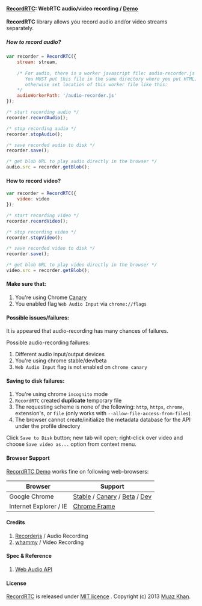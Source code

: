 #### [RecordRTC](http://bit.ly/RecordRTC): WebRTC audio/video recording / [Demo](http://bit.ly/RecordRTC-Demo)

**RecordRTC** library allows you record audio and/or video streams separately.

##### How to record audio?

```javascript
var recorder = RecordRTC({
	stream: stream,
	
	/* For audio, there is a worker javascript file: audio-recorder.js
	   You MUST put this file in the same directory where you put HTML; 
	   otherwise set location of this worker file like this:
	*/
	audioWorkerPath: '/audio-recorder.js'
});

/* start recording audio */
recorder.recordAudio();

/* stop recording audio */
recorder.stopAudio();   

/* save recorded audio to disk */
recorder.save();    

/* get blob URL to play audio directly in the browser */    
audio.src = recorder.getBlob();
```

#### How to record video?

```javascript
var recorder = RecordRTC({
	video: video
});

/* start recording video */
recorder.recordVideo();

/* stop recording video */
recorder.stopVideo();   

/* save recorded video to disk */
recorder.save();    

/* get blob URL to play video directly in the browser */    
video.src = recorder.getBlob();
```

#### Make sure that:

1. You're using Chrome [Canary](https://www.google.com/intl/en/chrome/browser/canary.html)
2. You enabled flag `Web Audio Input` via `chrome://flags`

#### Possible issues/failures:

It is appeared that audio-recording has many chances of failures.

Possible audio-recording failures:

1. Different audio input/output devices
2. You're using chrome stable/dev/beta
3. `Web Audio Input` flag is not enabled on `chrome canary`

#### Saving to disk failures:

1. You're using chrome `incognito` mode
2. `RecordRTC` created **duplicate** temporary file
3. The requesting scheme is none of the following: `http`, `https`, `chrome`, extension's, or `file` (only works with `--allow-file-access-from-files`)
4. The browser cannot create/initialize the metadata database for the API under the profile directory

Click `Save to Disk` button; new tab will open; right-click over video and choose `Save video as...` option from context menu.

#### Browser Support

[RecordRTC Demo](http://bit.ly/RecordRTC-Demo) works fine on following web-browsers:

| Browser        | Support           |
| ------------- |-------------|
| Google Chrome | [Stable](https://www.google.com/intl/en_uk/chrome/browser/) / [Canary](https://www.google.com/intl/en/chrome/browser/canary.html) / [Beta](https://www.google.com/intl/en/chrome/browser/beta.html) / [Dev](https://www.google.com/intl/en/chrome/browser/index.html?extra=devchannel#eula) |
| Internet Explorer / IE | [Chrome Frame](http://www.google.com/chromeframe) |

#### Credits

1. [Recorderjs](https://github.com/mattdiamond/Recorderjs) / Audio Recording
2. [whammy](https://github.com/antimatter15/whammy) / Video Recording

#### Spec & Reference

1. [Web Audio API](https://dvcs.w3.org/hg/audio/raw-file/tip/webaudio/specification.html)

#### License

[RecordRTC](http://bit.ly/RecordRTC) is released under [MIT licence](https://webrtc-experiment.appspot.com/licence/) . Copyright (c) 2013 [Muaz Khan](https://plus.google.com/100325991024054712503).
